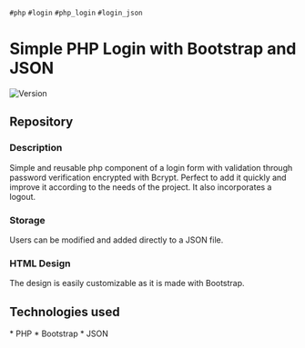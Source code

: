`#php` `#login` `#php_login` `#login_json`

# Simple PHP Login with Bootstrap and JSON

<p>
  <img alt="Version" src="https://img.shields.io/badge/version-1.0-blue.svg?cacheSeconds=2592000" />
</p>

## Repository

### Description 
<p>
  Simple and reusable php component of a login form with validation through password verification encrypted with Bcrypt. Perfect to add it quickly and improve it according to the needs of the project. It also incorporates a logout.
</p>

### Storage
<p>
  Users can be modified and added directly to a JSON file.
</p>

### HTML Design
<p> 
  The design is easily customizable as it is made with Bootstrap. 
</p>

## Technologies used
\* PHP
\* Bootstrap
\* JSON

